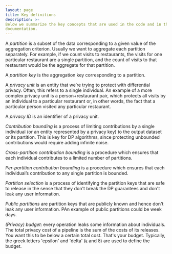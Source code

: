 ```yaml
---
layout: page
title: Key definitions
description: >-
Below we summarize the key concepts that are used in the code and in the
documentation.
---
```


A *partition* is a subset of the data corresponding to a given value of the aggregation criterion. Usually we want to aggregate each partition separately. For example, if we count visits to restaurants, the visits for one particular restaurant are a single partition, and the count of visits to that restaurant would be the aggregate for that partition.

A *partition key* is the aggregation key corresponding to a partition.

A *privacy unit* is an entity that we’re trying to protect with differential privacy. Often, this refers to a single individual. An example of a more complex privacy unit is a person+restaurant pair, which protects all visits by an individual to a particular restaurant or, in other words, the fact that a particular person visited any particular restaurant.

A *privacy ID* is an identifier of a privacy unit.

*Contribution bounding* is a process of limiting contributions by a single individual (or an entity represented by a privacy key) to the output dataset or its partition. This is key for DP algorithms, since protecting unbounded contributions would require adding infinite noise.

*Cross-partition contribution bounding* is a procedure which ensures that each individual contributes to a limited number of partitions.

*Per-partition contribution bounding* is a procedure which ensures that each individual’s contribution to any single partition is bounded.

*Partition selection* is a process of identifying the partition keys that are
safe to release in the sense that they don't break the DP guarantees and don't
leak any user information.

*Public partitions* are partition keys that are publicly known and hence don't
leak any user information. PAn example of public partitions could be week days.

*(Privacy) budget*: every operation leaks some information about individuals. The total privacy cost of a pipeline is the sum of the costs of its releases. You want this to be below a certain total cost. That's your budget. Typically, the greek letters 'epsilon' and 'delta' (ϵ and δ) are used to define the budget.
